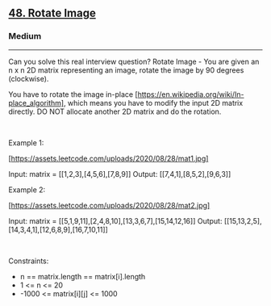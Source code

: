 <h2><a href="https://leetcode.com/problems/rotate-image/">48. Rotate Image</a></h2><h3>Medium</h3><hr>Can you solve this real interview question? Rotate Image - You are given an n x n 2D matrix representing an image, rotate the image by 90 degrees (clockwise).

You have to rotate the image in-place [https://en.wikipedia.org/wiki/In-place_algorithm], which means you have to modify the input 2D matrix directly. DO NOT allocate another 2D matrix and do the rotation.

 

Example 1:

[https://assets.leetcode.com/uploads/2020/08/28/mat1.jpg]


Input: matrix = [[1,2,3],[4,5,6],[7,8,9]]
Output: [[7,4,1],[8,5,2],[9,6,3]]


Example 2:

[https://assets.leetcode.com/uploads/2020/08/28/mat2.jpg]


Input: matrix = [[5,1,9,11],[2,4,8,10],[13,3,6,7],[15,14,12,16]]
Output: [[15,13,2,5],[14,3,4,1],[12,6,8,9],[16,7,10,11]]


 

Constraints:

 * n == matrix.length == matrix[i].length
 * 1 <= n <= 20
 * -1000 <= matrix[i][j] <= 1000